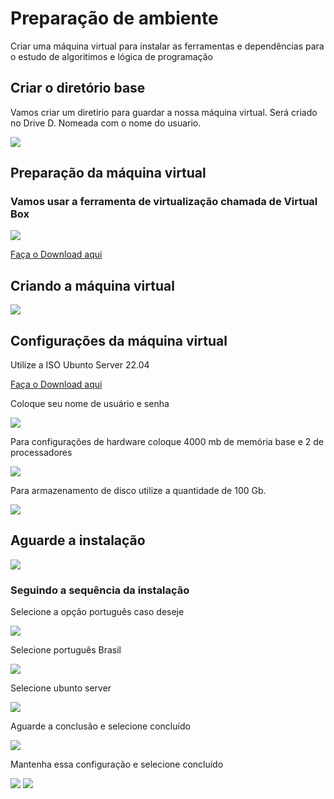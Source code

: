 # Preparação de ambiente 
Criar uma máquina virtual para instalar as ferramentas e dependências para o estudo de algoritimos e lógica de programação

## Criar o diretório base 
Vamos criar um diretirio para guardar a nossa máquina virtual. Será criado no 
Drive D. Nomeada com o nome do usuario. 

<img src="criar-diretorio-d.png">

## Preparação da máquina virtual 
### Vamos usar a ferramenta de virtualização chamada de Virtual Box 

<img src="tela-virtual-box.png">

<a href="https://www.virtualbox.org/wiki/Downloads"> Faça o Download aqui </a>

## Criando a máquina virtual 

<img src="nova-maquina-virtual.png">

## Configurações da máquina virtual 

Utilize a ISO Ubunto Server 22.04 

<a href="https://ubuntu.com/download/desktop"> Faça o Download aqui </a>  

Coloque seu nome de usuário e senha 

<img src="usuario-senha.png">

Para configurações de hardware coloque 4000 mb de memória base e 2 de processadores 

<img src="hardware.png">


Para armazenamento de disco utilize a quantidade de 100 Gb.

<img src="armazenamento.png">

## Aguarde a instalação 

<img src="instalacao.png">

### Seguindo a sequência da instalação 

Selecione a opção português caso deseje

<img src="idioma.png">

Selecione português Brasil 

<img src="portugues-brasil.png">

Selecione ubunto server

<img src="ubunto-server.png">


Aguarde a conclusão e selecione concluído 

<img src="mirror-address.png">


Mantenha essa configuração e selecione concluído 

<img src="storage.png">
<img src="padrao.png">









